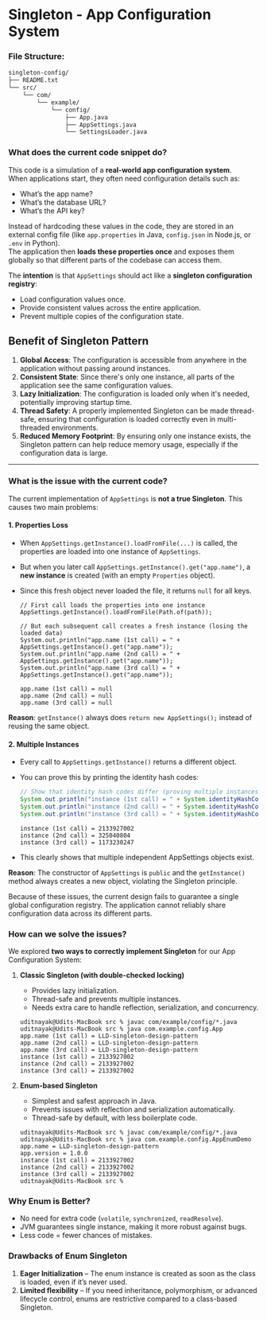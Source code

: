 # Singleton - App Configuration System

### File Structure:

```sh
singleton-config/
├── README.txt
└── src/
    └── com/
        └── example/
            └── config/
                ├── App.java
                ├── AppSettings.java
                └── SettingsLoader.java
```

### What does the current code snippet do?
This code is a simulation of a **real-world app configuration system**.  
When applications start, they often need configuration details such as:
- What’s the app name?
- What’s the database URL?
- What’s the API key?

Instead of hardcoding these values in the code, they are stored in an external config file (like `app.properties` in Java, `config.json` in Node.js, or `.env` in Python).  
The application then **loads these properties once** and exposes them globally so that different parts of the codebase can access them.

The **intention** is that `AppSettings` should act like a **singleton configuration registry**:
- Load configuration values once.
- Provide consistent values across the entire application.
- Prevent multiple copies of the configuration state.

**Benefit of Singleton Pattern**
---
1. **Global Access**: The configuration is accessible from anywhere in the application without passing around instances.
2. **Consistent State**: Since there's only one instance, all parts of the application see the same configuration values.
3. **Lazy Initialization**: The configuration is loaded only when it's needed, potentially improving startup time.
4. **Thread Safety**: A properly implemented Singleton can be made thread-safe, ensuring that configuration is loaded correctly even in multi-threaded environments.
5. **Reduced Memory Footprint**: By ensuring only one instance exists, the Singleton pattern can help reduce memory usage, especially if the configuration data is large.

---

### What is the issue with the current code?

The current implementation of `AppSettings` is **not a true Singleton**. This causes two main problems:

#### 1. Properties Loss
- When `AppSettings.getInstance().loadFromFile(...)` is called, the properties are loaded into one instance of `AppSettings`.
- But when you later call `AppSettings.getInstance().get("app.name")`, a **new instance** is created (with an empty `Properties` object).
- Since this fresh object never loaded the file, it returns `null` for all keys.

    ```shell
    // First call loads the properties into one instance
    AppSettings.getInstance().loadFromFile(Path.of(path));

    // But each subsequent call creates a fresh instance (losing the loaded data)
    System.out.println("app.name (1st call) = " + AppSettings.getInstance().get("app.name"));
    System.out.println("app.name (2nd call) = " + AppSettings.getInstance().get("app.name"));
    System.out.println("app.name (3rd call) = " + AppSettings.getInstance().get("app.name"));
    ```

    ```shell
    app.name (1st call) = null
    app.name (2nd call) = null
    app.name (3rd call) = null
    ```

**Reason**: `getInstance()` always does `return new AppSettings();` instead of reusing the same object.

#### 2. Multiple Instances
- Every call to `AppSettings.getInstance()` returns a different object.
- You can prove this by printing the identity hash codes:
    ```java
    // Show that identity hash codes differ (proving multiple instances exist)
    System.out.println("instance (1st call) = " + System.identityHashCode(AppSettings.getInstance()));
    System.out.println("instance (2nd call) = " + System.identityHashCode(AppSettings.getInstance()));
    System.out.println("instance (3rd call) = " + System.identityHashCode(AppSettings.getInstance()));
    ```

    ```shell
    instance (1st call) = 2133927002
    instance (2nd call) = 325040804
    instance (3rd call) = 1173230247
    ```
- This clearly shows that multiple independent AppSettings objects exist.

**Reason**: The constructor of `AppSettings` is `public` and the `getInstance()` method always creates a new object, violating the Singleton principle.

Because of these issues, the current design fails to guarantee a single global configuration registry. The application cannot reliably share configuration data across its different parts.

### How can we solve the issues?
We explored **two ways to correctly implement Singleton** for our App Configuration System:

1. **Classic Singleton (with double-checked locking)**  
   - Provides lazy initialization.  
   - Thread-safe and prevents multiple instances.  
   - Needs extra care to handle reflection, serialization, and concurrency.  

    ```shell
    uditnayak@Udits-MacBook src % javac com/example/config/*.java
    uditnayak@Udits-MacBook src % java com.example.config.App    
    app.name (1st call) = LLD-singleton-design-pattern
    app.name (2nd call) = LLD-singleton-design-pattern
    app.name (3rd call) = LLD-singleton-design-pattern
    instance (1st call) = 2133927002
    instance (2nd call) = 2133927002
    instance (3rd call) = 2133927002
    ```

2. **Enum-based Singleton**  
   - Simplest and safest approach in Java.  
   - Prevents issues with reflection and serialization automatically.  
   - Thread-safe by default, with less boilerplate code.

    ```shell
    uditnayak@Udits-MacBook src % javac com/example/config/*.java
    uditnayak@Udits-MacBook src % java com.example.config.AppEnumDemo
    app.name = LLD-singleton-design-pattern
    app.version = 1.0.0
    instance (1st call) = 2133927002
    instance (2nd call) = 2133927002
    instance (3rd call) = 2133927002
    uditnayak@Udits-MacBook src % 
    ```

### Why Enum is Better?
- No need for extra code (`volatile`, `synchronized`, `readResolve`).
- JVM guarantees single instance, making it more robust against bugs.
- Less code = fewer chances of mistakes.

### Drawbacks of Enum Singleton
1. **Eager Initialization** – The enum instance is created as soon as the class is loaded, even if it’s never used. 
2. **Limited flexibility** – If you need inheritance, polymorphism, or advanced lifecycle control, enums are restrictive compared to a class-based Singleton. 